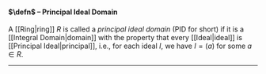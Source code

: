#### $\defn$ – Principal Ideal Domain
A [[Ring|ring]] $R$ is called a *principal ideal domain* (PID for short) if it is a [[Integral Domain|domain]] with the property that every [[Ideal|ideal]] is [[Principal Ideal|principal]], i.e., for each ideal $I$, we have $I = (a)$ for some $a \in R$.
***